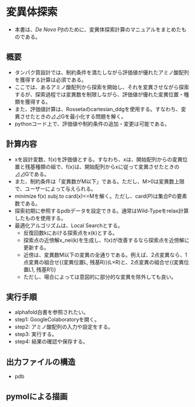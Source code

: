 # 変異体探索
- 本書は、_De Novo_ Pjtのために、変異体探索計算のマニュアルをまとめたものである。

## 概要
- タンパク質設計では、制約条件を満たしながら評価値が優れたアミノ酸配列を獲得する計算は必須である。
- ここでは、あるアミノ酸配列から探索を開始し、それを変異させながら探索するが、探索過程では変異数を制限しながら、評価値が優れた変異位置・種類を獲得する。
- また、評価値計算は、Rossetaのcartesian_ddgを使用する。すなわち、変異させたときの⊿⊿Gを最小化する問題を解く。
- pythonコード上で、評価値や制約条件の追加・変更は可能である。

## 計算内容
- xを設計変数、f(x)を評価値とする。すなわち、xは、開始配列からの変異位置と残基種類の組で、f(x)は、開始配列からxに従って変異させたときの⊿⊿Gである。
- また、制約条件は「変異数がM以下」である。ただし、M>0は変異数上限で、ユーザーによって与えられる。
- minimize f(x) subj.to card(x)<=Mを解く。ただし、card(P)は集合Pの要素数である。
- 探索初期に参照するpdbデータを設定できる。通常はWild-Typeをrelax計算したものを使用する。
- 最適化アルゴリズムは、Local Searchとする。
    - 反復回数kにおける探索点をx(k)とする。
    - 探索点の近傍解x_nei(k)を生成し、f(x)が改善するなら探索点を近傍解に更新する。
    - 近傍は、変異数M以下の変異の全通りである。例えば、2点変異なら、1点変異の組合せ{(変異位置L, 残基R)}(L×R)と、2点変異の組合せ{(変異位置L1, 残基R1)}
    - ただし、場合によっては意図的に部分的な変異を除外しても良い。

## 実行手順
- alphafold白書を参照されたい。
- step1: GoogleColaboratoryを開く。
- step2: アミノ酸配列の入力や設定をする。
- step3: 実行する。
- step4: 結果の確認や保存する。

## 出力ファイルの構造
- pdb

## pymolによる描画


